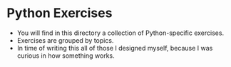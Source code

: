 # Python Exercises

- You will find in this directory a collection of Python-specific exercises.
- Exercises are grouped by topics.
- In time of writing this all of those I designed myself, because I was
curious in how something works.

